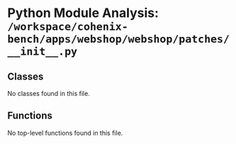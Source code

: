 # Python Module Analysis: `/workspace/cohenix-bench/apps/webshop/webshop/patches/__init__.py`

## Classes

No classes found in this file.


## Functions

No top-level functions found in this file.
